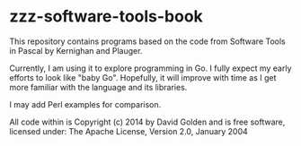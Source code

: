 zzz-software-tools-book
=======================

This repository contains programs based on the code from Software Tools in
Pascal by Kernighan and Plauger.

Currently, I am using it to explore programming in Go.  I fully expect my
early efforts to look like "baby Go".  Hopefully, it will improve with time
as I get more familiar with the language and its libraries.

I may add Perl examples for comparison.

All code within is Copyright (c) 2014 by David Golden and is free software,
licensed under: The Apache License, Version 2.0, January 2004
